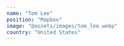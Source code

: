 ```yaml
---
name: "Tom Lee"
position: "Mapbox"
image: "@assets/images/tom_lee.webp"
country: "United States"
---
```

